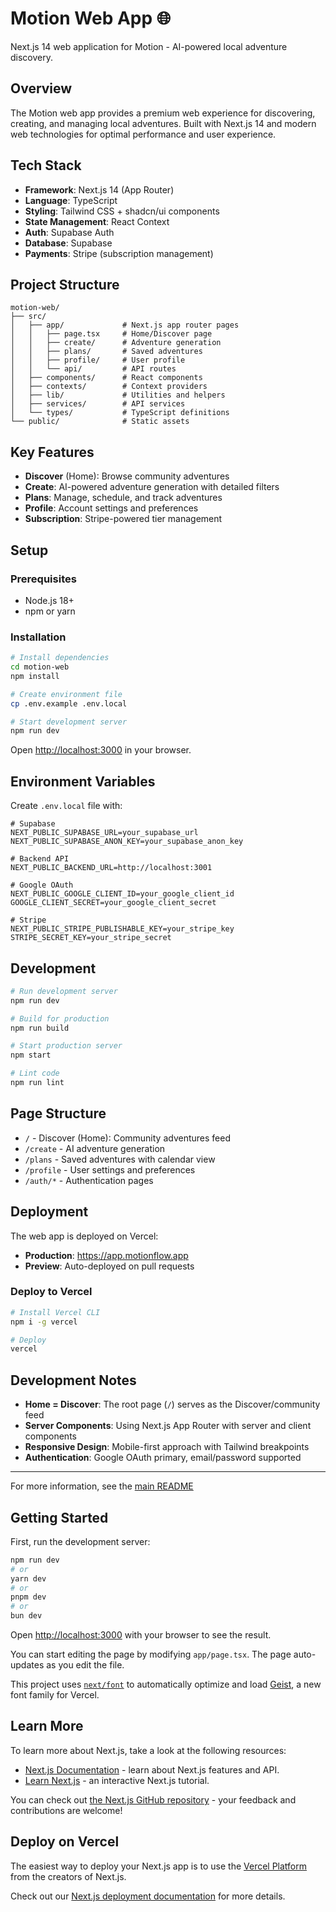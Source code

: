 # Motion Web App 🌐

Next.js 14 web application for Motion - AI-powered local adventure discovery.

## Overview

The Motion web app provides a premium web experience for discovering, creating, and managing local adventures. Built with Next.js 14 and modern web technologies for optimal performance and user experience.

## Tech Stack

- **Framework**: Next.js 14 (App Router)
- **Language**: TypeScript
- **Styling**: Tailwind CSS + shadcn/ui components
- **State Management**: React Context
- **Auth**: Supabase Auth
- **Database**: Supabase
- **Payments**: Stripe (subscription management)

## Project Structure

```
motion-web/
├── src/
│   ├── app/             # Next.js app router pages
│   │   ├── page.tsx     # Home/Discover page
│   │   ├── create/      # Adventure generation
│   │   ├── plans/       # Saved adventures
│   │   ├── profile/     # User profile
│   │   └── api/         # API routes
│   ├── components/      # React components
│   ├── contexts/        # Context providers
│   ├── lib/             # Utilities and helpers
│   ├── services/        # API services
│   └── types/           # TypeScript definitions
└── public/              # Static assets
```

## Key Features

- **Discover** (Home): Browse community adventures
- **Create**: AI-powered adventure generation with detailed filters
- **Plans**: Manage, schedule, and track adventures
- **Profile**: Account settings and preferences
- **Subscription**: Stripe-powered tier management

## Setup

### Prerequisites
- Node.js 18+
- npm or yarn

### Installation

```bash
# Install dependencies
cd motion-web
npm install

# Create environment file
cp .env.example .env.local

# Start development server
npm run dev
```

Open [http://localhost:3000](http://localhost:3000) in your browser.

## Environment Variables

Create `.env.local` file with:

```env
# Supabase
NEXT_PUBLIC_SUPABASE_URL=your_supabase_url
NEXT_PUBLIC_SUPABASE_ANON_KEY=your_supabase_anon_key

# Backend API
NEXT_PUBLIC_BACKEND_URL=http://localhost:3001

# Google OAuth
NEXT_PUBLIC_GOOGLE_CLIENT_ID=your_google_client_id
GOOGLE_CLIENT_SECRET=your_google_client_secret

# Stripe
NEXT_PUBLIC_STRIPE_PUBLISHABLE_KEY=your_stripe_key
STRIPE_SECRET_KEY=your_stripe_secret
```

## Development

```bash
# Run development server
npm run dev

# Build for production
npm run build

# Start production server
npm start

# Lint code
npm run lint
```

## Page Structure

- `/` - Discover (Home): Community adventures feed
- `/create` - AI adventure generation
- `/plans` - Saved adventures with calendar view
- `/profile` - User settings and preferences
- `/auth/*` - Authentication pages

## Deployment

The web app is deployed on Vercel:
- **Production**: https://app.motionflow.app
- **Preview**: Auto-deployed on pull requests

### Deploy to Vercel

```bash
# Install Vercel CLI
npm i -g vercel

# Deploy
vercel
```

## Development Notes

- **Home = Discover**: The root page (`/`) serves as the Discover/community feed
- **Server Components**: Using Next.js App Router with server and client components
- **Responsive Design**: Mobile-first approach with Tailwind breakpoints
- **Authentication**: Google OAuth primary, email/password supported

---

For more information, see the [main README](../README.md)


## Getting Started

First, run the development server:

```bash
npm run dev
# or
yarn dev
# or
pnpm dev
# or
bun dev
```

Open [http://localhost:3000](http://localhost:3000) with your browser to see the result.

You can start editing the page by modifying `app/page.tsx`. The page auto-updates as you edit the file.

This project uses [`next/font`](https://nextjs.org/docs/app/building-your-application/optimizing/fonts) to automatically optimize and load [Geist](https://vercel.com/font), a new font family for Vercel.

## Learn More

To learn more about Next.js, take a look at the following resources:

- [Next.js Documentation](https://nextjs.org/docs) - learn about Next.js features and API.
- [Learn Next.js](https://nextjs.org/learn) - an interactive Next.js tutorial.

You can check out [the Next.js GitHub repository](https://github.com/vercel/next.js) - your feedback and contributions are welcome!

## Deploy on Vercel

The easiest way to deploy your Next.js app is to use the [Vercel Platform](https://vercel.com/new?utm_medium=default-template&filter=next.js&utm_source=create-next-app&utm_campaign=create-next-app-readme) from the creators of Next.js.

Check out our [Next.js deployment documentation](https://nextjs.org/docs/app/building-your-application/deploying) for more details.
